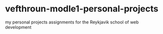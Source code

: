 # vefthroun-modle1-personal-projects
my personal projects assignments for the Reykjavik school of web development
